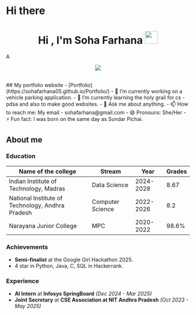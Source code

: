# Hi there 

<h1 align="center"><b>Hi , I'm Soha Farhana </b><img src="https://media.giphy.com/media/hvRJCLFzcasrR4ia7z/giphy.gif" width="35"></h1>
<!--  -->A
<p align="center">
  <a href="https://github.com/DenverCoder1/readme-typing-svg"><img src="https://readme-typing-svg.herokuapp.com?font=Time+New+Roman&color=cyan&size=25&center=true&vCenter=true&width=600&height=100&lines=Assalamu+O+Alaikum+Warahmatullah..&hearts;++;Data+Science+Student,;Computer+Science+Student,;Active+Learner/Researcher,;Love+to+learn+new+stuffs..<3"></a>
</p>


<br>
## My portfolio website - [Portfolio](https://sohafarhana05.github.io/Portfolio/)
- 🔭 I’m currently working on a vehicle parking application.
- 🌱 I’m currently learning the holy grail for cs - pdsa and also to make good websites.
- 💬 Ask me about anything.
- 📫 How to reach me: My email - sohafarhana@gmail.com
- 😄 Pronouns: She/Her
- ⚡ Fun fact: I was born on the same day as Sundar Pichai.


## About me 
### Education
| Name of the college                                | Stream            |  Year     | Grades | 
|----------------------------------------------------|-------------------|-----------|--------|
|  Indian Institute of Technology, Madras            |  Data Science     | 2024-2028 | 8.67   |
|  National Institute of Technology, Andhra Pradesh  |  Computer Science | 2022-2026 | 8.2    |
|  Narayana Junior College                           |  MPC              | 2020-2022 | 98.6%  |

### Achievements

* **Semi-finalist** at the Google Girl Hackathon 2025.
* 4 star in Python, Java, C, SQL in Hackerrank.
   
### Experience 
* **AI Intern** at  **Infosys SpringBoard** *(Dec 2024 - Mar 2025)*
* **Joint Secretary** at **CSE Association at NIT Andhra Pradesh** *(Oct 2023 - May 2025)*
  
